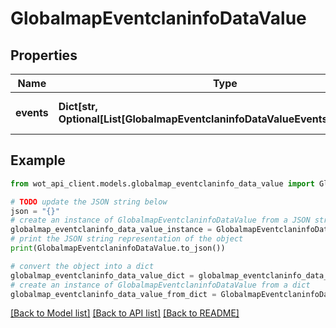 # GlobalmapEventclaninfoDataValue


## Properties

Name | Type | Description | Notes
------------ | ------------- | ------------- | -------------
**events** | **Dict[str, Optional[List[GlobalmapEventclaninfoDataValueEventsValueInner]]]** | Clan info by events and Fronts | 

## Example

```python
from wot_api_client.models.globalmap_eventclaninfo_data_value import GlobalmapEventclaninfoDataValue

# TODO update the JSON string below
json = "{}"
# create an instance of GlobalmapEventclaninfoDataValue from a JSON string
globalmap_eventclaninfo_data_value_instance = GlobalmapEventclaninfoDataValue.from_json(json)
# print the JSON string representation of the object
print(GlobalmapEventclaninfoDataValue.to_json())

# convert the object into a dict
globalmap_eventclaninfo_data_value_dict = globalmap_eventclaninfo_data_value_instance.to_dict()
# create an instance of GlobalmapEventclaninfoDataValue from a dict
globalmap_eventclaninfo_data_value_from_dict = GlobalmapEventclaninfoDataValue.from_dict(globalmap_eventclaninfo_data_value_dict)
```
[[Back to Model list]](../README.md#documentation-for-models) [[Back to API list]](../README.md#documentation-for-api-endpoints) [[Back to README]](../README.md)


